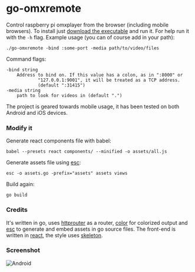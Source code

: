 # go-omxremote

Control raspberry pi omxplayer from the browser (including mobile browsers). To install just [download the executable](https://github.com/dplesca/go-omxremote/releases/download/v2.0/go-omxremote) and run it. For help run it with the `-h` flag. Example usage (you can of course add in your path):

`./go-omxremote -bind :some-port -media path/to/video/files`

Command flags:

```
-bind string
    Address to bind on. If this value has a colon, as in ":8000" or
            "127.0.0.1:9001", it will be treated as a TCP address.
            (default ":31415")
-media string
    path to look for videos in (default ".")
```

The project is geared towards mobile usage, it has been tested on both Android and iOS devices.

### Modify it

Generate react components file with babel:  

`babel --presets react components/ --minified -o assets/all.js`

Generate assets file using [esc](https://github.com/mjibson/esc):  

`esc -o assets.go -prefix="assets" assets views`

Build again:

`go build`

### Credits

It's written in go, uses [httprouter](https://github.com/julienschmidt/httprouter) as a router, [color](https://github.com/fatih/color) for colorized output and [esc](https://github.com/mjibson/esc) to generate and embed assets in go source files. The front-end is written in [react](http://facebook.github.io/react/), the style uses [skeleton](http://getskeleton.com/).

### Screenshot

![Android](http://s10.postimg.org/6susaybqh/screen_p.png)
